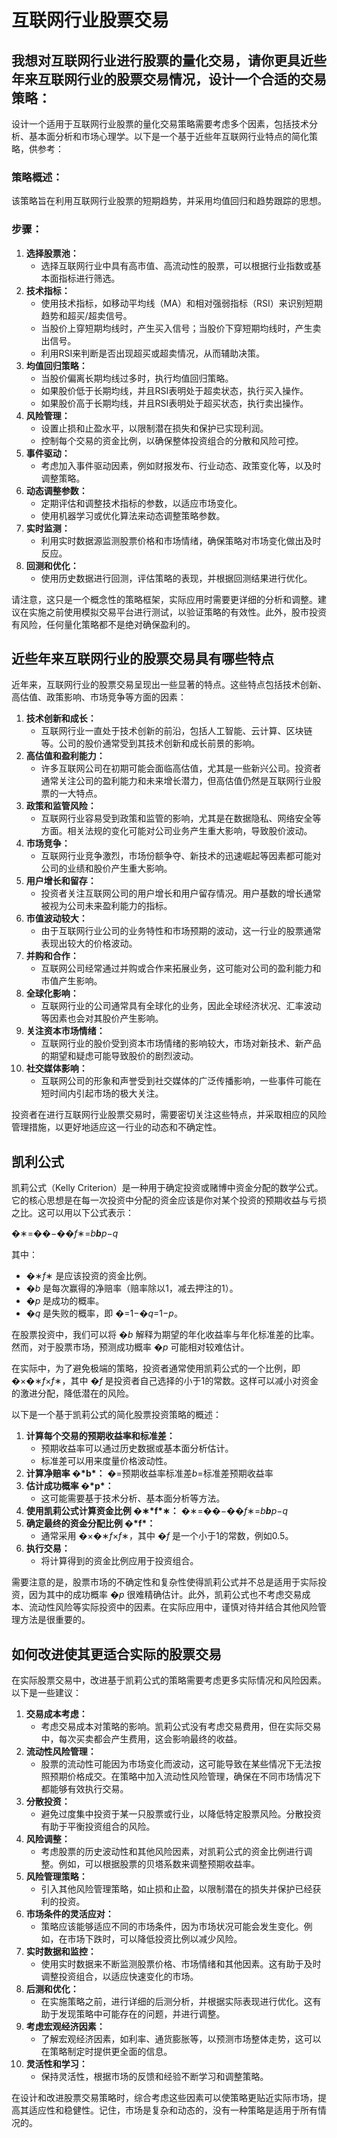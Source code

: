 # 互联网行业股票交易

## 我想对互联网行业进行股票的量化交易，请你更具近些年来互联网行业的股票交易情况，设计一个合适的交易策略：

设计一个适用于互联网行业股票的量化交易策略需要考虑多个因素，包括技术分析、基本面分析和市场心理学。以下是一个基于近些年互联网行业特点的简化策略，供参考：

### 策略概述：

该策略旨在利用互联网行业股票的短期趋势，并采用均值回归和趋势跟踪的思想。

### 步骤：

1. **选择股票池：**
   - 选择互联网行业中具有高市值、高流动性的股票，可以根据行业指数或基本面指标进行筛选。
2. **技术指标：**
   - 使用技术指标，如移动平均线（MA）和相对强弱指标（RSI）来识别短期趋势和超买/超卖信号。
   - 当股价上穿短期均线时，产生买入信号；当股价下穿短期均线时，产生卖出信号。
   - 利用RSI来判断是否出现超买或超卖情况，从而辅助决策。
3. **均值回归策略：**
   - 当股价偏离长期均线过多时，执行均值回归策略。
   - 如果股价低于长期均线，并且RSI表明处于超卖状态，执行买入操作。
   - 如果股价高于长期均线，并且RSI表明处于超买状态，执行卖出操作。
4. **风险管理：**
   - 设置止损和止盈水平，以限制潜在损失和保护已实现利润。
   - 控制每个交易的资金比例，以确保整体投资组合的分散和风险可控。
5. **事件驱动：**
   - 考虑加入事件驱动因素，例如财报发布、行业动态、政策变化等，以及时调整策略。
6. **动态调整参数：**
   - 定期评估和调整技术指标的参数，以适应市场变化。
   - 使用机器学习或优化算法来动态调整策略参数。
7. **实时监测：**
   - 利用实时数据源监测股票价格和市场情绪，确保策略对市场变化做出及时反应。
8. **回测和优化：**
   - 使用历史数据进行回测，评估策略的表现，并根据回测结果进行优化。

请注意，这只是一个概念性的策略框架，实际应用时需要更详细的分析和调整。建议在实施之前使用模拟交易平台进行测试，以验证策略的有效性。此外，股市投资有风险，任何量化策略都不是绝对确保盈利的。

## 近些年来互联网行业的股票交易具有哪些特点



近年来，互联网行业的股票交易呈现出一些显著的特点。这些特点包括技术创新、高估值、政策影响、市场竞争等方面的因素：

1. **技术创新和成长：**
   - 互联网行业一直处于技术创新的前沿，包括人工智能、云计算、区块链等。公司的股价通常受到其技术创新和成长前景的影响。
2. **高估值和盈利能力：**
   - 许多互联网公司在初期可能会面临高估值，尤其是一些新兴公司。投资者通常关注公司的盈利能力和未来增长潜力，但高估值仍然是互联网行业股票的一大特点。
3. **政策和监管风险：**
   - 互联网行业容易受到政策和监管的影响，尤其是在数据隐私、网络安全等方面。相关法规的变化可能对公司业务产生重大影响，导致股价波动。
4. **市场竞争：**
   - 互联网行业竞争激烈，市场份额争夺、新技术的迅速崛起等因素都可能对公司的业绩和股价产生重大影响。
5. **用户增长和留存：**
   - 投资者关注互联网公司的用户增长和用户留存情况。用户基数的增长通常被视为公司未来盈利能力的指标。
6. **市值波动较大：**
   - 由于互联网行业公司的业务特性和市场预期的波动，这一行业的股票通常表现出较大的价格波动。
7. **并购和合作：**
   - 互联网公司经常通过并购或合作来拓展业务，这可能对公司的盈利能力和市值产生影响。
8. **全球化影响：**
   - 互联网行业的公司通常具有全球化的业务，因此全球经济状况、汇率波动等因素也会对其股价产生影响。
9. **关注资本市场情绪：**
   - 互联网行业的股价受到资本市场情绪的影响较大，市场对新技术、新产品的期望和疑虑可能导致股价的剧烈波动。
10. **社交媒体影响：**
    - 互联网公司的形象和声誉受到社交媒体的广泛传播影响，一些事件可能在短时间内引起市场的极大关注。

投资者在进行互联网行业股票交易时，需要密切关注这些特点，并采取相应的风险管理措施，以更好地适应这一行业的动态和不确定性。

## 凯利公式

凯莉公式（Kelly Criterion）是一种用于确定投资或赌博中资金分配的数学公式。它的核心思想是在每一次投资中分配的资金应该是你对某个投资的预期收益与亏损之比。这可以用以下公式表示：

�∗=��−��*f*∗=*b**b**p*−*q*

其中：

- �∗*f*∗ 是应该投资的资金比例。
- �*b* 是每次赢得的净赔率（赔率除以1，减去押注的1）。
- �*p* 是成功的概率。
- �*q* 是失败的概率，即 �=1−�*q*=1−*p*。

在股票投资中，我们可以将 �*b* 解释为期望的年化收益率与年化标准差的比率。然而，对于股票市场，预测成功概率 �*p* 可能相对较难估计。

在实际中，为了避免极端的策略，投资者通常使用凯莉公式的一个比例，即 �×�∗*f*×*f*∗，其中 �*f* 是投资者自己选择的小于1的常数。这样可以减小对资金的激进分配，降低潜在的风险。

以下是一个基于凯莉公式的简化股票投资策略的概述：

1. **计算每个交易的预期收益率和标准差：**
   - 预期收益率可以通过历史数据或基本面分析估计。
   - 标准差可以用来度量价格波动性。
2. **计算净赔率 �\*b\*：** �=预期收益率标准差*b*=标准差预期收益率
3. **估计成功概率 �\*p\*：**
   - 这可能需要基于技术分析、基本面分析等方法。
4. **使用凯莉公式计算资金比例 �∗\*f\*∗：** �∗=��−��*f*∗=*b**b**p*−*q*
5. **确定最终的资金分配比例 �\*f\*：**
   - 通常采用 �×�∗*f*×*f*∗，其中 �*f* 是一个小于1的常数，例如0.5。
6. **执行交易：**
   - 将计算得到的资金比例应用于投资组合。

需要注意的是，股票市场的不确定性和复杂性使得凯莉公式并不总是适用于实际投资，因为其中的成功概率 �*p* 很难精确估计。此外，凯莉公式也不考虑交易成本、流动性风险等实际投资中的因素。在实际应用中，谨慎对待并结合其他风险管理方法是很重要的。

## 如何改进使其更适合实际的股票交易

在实际股票交易中，改进基于凯莉公式的策略需要考虑更多实际情况和风险因素。以下是一些建议：

1. **交易成本考虑：**
   - 考虑交易成本对策略的影响。凯莉公式没有考虑交易费用，但在实际交易中，每次买卖都会产生费用，这会影响最终的收益。
2. **流动性风险管理：**
   - 股票的流动性可能因为市场变化而波动，这可能导致在某些情况下无法按照预期价格成交。在策略中加入流动性风险管理，确保在不同市场情况下都能够有效执行交易。
3. **分散投资：**
   - 避免过度集中投资于某一只股票或行业，以降低特定股票风险。分散投资有助于平衡投资组合的风险。
4. **风险调整：**
   - 考虑股票的历史波动性和其他风险因素，对凯莉公式的资金比例进行调整。例如，可以根据股票的贝塔系数来调整预期收益率。
5. **风险管理策略：**
   - 引入其他风险管理策略，如止损和止盈，以限制潜在的损失并保护已经获利的投资。
6. **市场条件的灵活应对：**
   - 策略应该能够适应不同的市场条件，因为市场状况可能会发生变化。例如，在市场下跌时，可以降低投资比例以减少风险。
7. **实时数据和监控：**
   - 使用实时数据来不断监测股票价格、市场情绪和其他因素。这有助于及时调整投资组合，以适应快速变化的市场。
8. **后测和优化：**
   - 在实施策略之前，进行详细的后测分析，并根据实际表现进行优化。这有助于发现策略中可能存在的问题，并进行调整。
9. **考虑宏观经济因素：**
   - 了解宏观经济因素，如利率、通货膨胀等，以预测市场整体走势，这可以在策略制定时提供更全面的信息。
10. **灵活性和学习：**
    - 保持灵活性，根据市场的反馈和经验不断学习和调整策略。

在设计和改进股票交易策略时，综合考虑这些因素可以使策略更贴近实际市场，提高其适应性和稳健性。记住，市场是复杂和动态的，没有一种策略是适用于所有情况的。